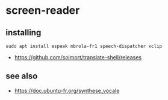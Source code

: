 # screen-reader

## installing

```
sudo apt install espeak mbrola-fr1 speech-dispatcher xclip 
```

- https://github.com/soimort/translate-shell/releases

## see also

- https://doc.ubuntu-fr.org/synthese_vocale

